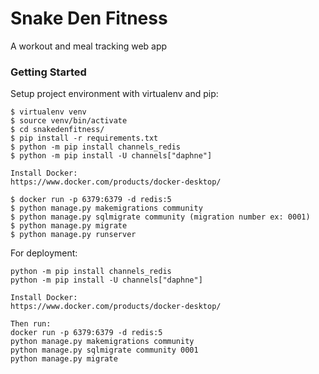 # Snake Den Fitness
A workout and meal tracking web app

### Getting Started

Setup project environment with virtualenv and pip:

```
$ virtualenv venv
$ source venv/bin/activate
$ cd snakedenfitness/
$ pip install -r requirements.txt
$ python -m pip install channels_redis
$ python -m pip install -U channels["daphne"]

Install Docker:
https://www.docker.com/products/docker-desktop/

$ docker run -p 6379:6379 -d redis:5
$ python manage.py makemigrations community
$ python manage.py sqlmigrate community (migration number ex: 0001)
$ python manage.py migrate
$ python manage.py runserver
```

For deployment:
```
python -m pip install channels_redis
python -m pip install -U channels["daphne"]

Install Docker:
https://www.docker.com/products/docker-desktop/

Then run:
docker run -p 6379:6379 -d redis:5
python manage.py makemigrations community
python manage.py sqlmigrate community 0001
python manage.py migrate
```

